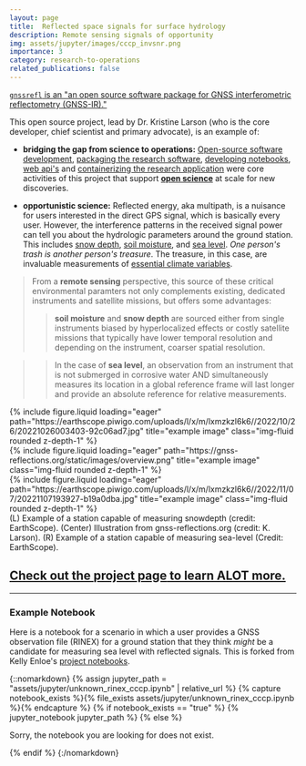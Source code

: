 ```yaml
---
layout: page
title:  Reflected space signals for surface hydrology
description: Remote sensing signals of opportunity
img: assets/jupyter/images/cccp_invsnr.png
importance: 3
category: research-to-operations
related_publications: false
---
```


[`gnssrefl` is an "an open source software package for GNSS interferometric reflectometry (GNSS-IR)."](https://github.com/kristinemlarson/gnssrefl)

This open source project, lead by Dr. Kristine Larson (who is the core developer, chief scientist and primary advocate), is an example of:

* **bridging the gap from science to operations:**  [Open-source software development](https://github.com/kristinemlarson/gnssrefl/issues), [packaging the research software](https://pypi.org/project/gnssrefl/), [developing notebooks](https://github.com/kristinemlarson/gnssrefl/tree/master/notebooks), [web api's](https://gnss-reflections.org/rzones) and [containerizing the research application](https://github.com/kristinemlarson/gnssrefl/pkgs/container/gnssrefl) were core activities of this project that support [**open science**](https://www.whitehouse.gov/ostp/news-updates/2024/01/31/fact-sheet-biden-harris-administration-marks-the-anniversary-of-ostps-year-of-open-science/) at scale for new discoveries.

* **opportunistic science:**   Reflected energy, aka multipath, is a nuisance for users interested in the direct GPS signal, which is basically every user.  However, the interference patterns in the received signal power can tell you about the hydrologic parameters around the ground station. This includes [snow depth](https://tc.copernicus.org/articles/14/1985/2020/), [soil moisture](https://ieeexplore.ieee.org/document/6479284), and [sea level](https://ihr.iho.int/articles/water-level-measurements-using-reflected-gnss-signals/). *One person's trash is another person's treasure*.  The treasure, in this case, are invaluable measurements of [essential climate variables](https://gcos.wmo.int/en/essential-climate-variables/).

> From a **remote sensing** perspective, this source of these critical environmental paramters not only complements existing, dedicated instruments and satellite missions, but offers some advantages:
>> **soil moisture** and **snow depth** are sourced either from single instruments biased by hyperlocalized effects or costly satellite missions that typically have lower temporal resolution and depending on the instrument, coarser spatial resolution.

>> In the case of **sea level**, an observation from an instrument that is not submerged in corrosive water AND simultaneously measures its location in a global reference frame will last longer and provide an absolute reference for relative measurements.



<div class="row">
    <div class="col-sm mt-3 mt-md-0">
        {% include figure.liquid loading="eager" path="https://earthscope.piwigo.com/uploads/l/x/m/lxmzkzl6k6//2022/10/26/20221026003403-92c06ad7.jpg" title="example image" class="img-fluid rounded z-depth-1" %}
    </div>
    <div class="col-sm mt-3 mt-md-0">
        {% include figure.liquid loading="eager" path="https://gnss-reflections.org/static/images/overview.png" title="example image" class="img-fluid rounded z-depth-1" %}
    </div>
    <div class="col-sm mt-3 mt-md-0">
        {% include figure.liquid loading="eager" path="https://earthscope.piwigo.com/uploads/l/x/m/lxmzkzl6k6//2022/11/07/20221107193927-b19a0dba.jpg" title="example image" class="img-fluid rounded z-depth-1" %}
    </div>
</div>
<div class="caption">
    (L) Example of a station capable of measuring snowdepth (credit: EarthScope). (Center) Illustration from gnss-reflections.org (credit: K. Larson). (R) Example of a station capable of measuring sea-level (Credit: EarthScope).
</div>

## [Check out the **project page** to learn ALOT more.](https://gnssrefl.readthedocs.io/en/latest/)


----

### Example Notebook
Here is a notebook for a scenario in which a user provides a GNSS observation file (RINEX) for a ground station that they think *might* be a candidate for measuring sea level with reflected signals. This is forked from Kelly Enloe's [project notebooks](https://github.com/kristinemlarson/gnssrefl/tree/master/notebooks).


{::nomarkdown}
{% assign jupyter_path = "assets/jupyter/unknown_rinex_cccp.ipynb" | relative_url %}
{% capture notebook_exists %}{% file_exists assets/jupyter/unknown_rinex_cccp.ipynb %}{% endcapture %}
{% if notebook_exists == "true" %}
{% jupyter_notebook jupyter_path %}
{% else %}

<p>Sorry, the notebook you are looking for does not exist.</p>
{% endif %}
{:/nomarkdown}